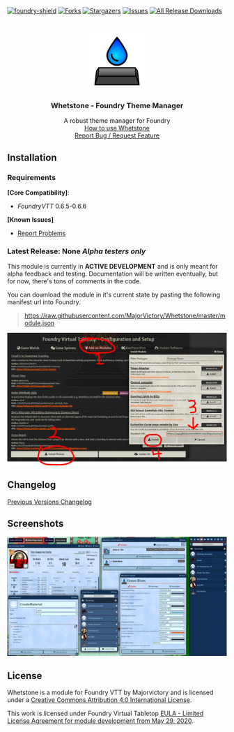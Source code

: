 [![foundry-shield]][foundry-url]
[![Forks][forks-shield]][forks-url]
[![Stargazers][stars-shield]][stars-url]
[![Issues][issues-shield]][issues-url]
[![All Release Downloads](https://img.shields.io/github/downloads/MajorVictory/Whetstone/total.svg)]()

<br />
<p align="center">
  <a href="https://github.com/MajorVictory/RetroUI-P5e">
    <img src="images/Whetstone-thumb.png" alt="Logo" width="128" height="128">
  </a>
  <h3 align="center">Whetstone - Foundry Theme Manager</h3>
  <p align="center">
    A robust theme manager for Foundry
    <br />
    <a href="https://github.com/MajorVictory/Whetstone/wiki/Whetstone:-FoundryVTT-Theme-Manager">How to use Whetstone</a>
    <br />
    <a href="https://github.com/MajorVictory/Whetstone/issues">Report Bug / Request Feature</a>
  </p>
</p>

## Installation

### Requirements

**[Core Compatibility]**:
 * *FoundryVTT* 0.6.5-0.6.6

**[Known Issues]**
 * [Report Problems](https://github.com/MajorVictory/Whetstone/issues)

### Latest Release: **None** *Alpha testers only*

This module is currently in **ACTIVE DEVELOPMENT** and is only meant for alpha feedback and testing.
Documentation will be written eventually, but for now, there's tons of comments in the code.

You can download the module in it's current state by pasting the following manifest url into Foundry.

> https://raw.githubusercontent.com/MajorVictory/Whetstone/master/module.json

![](readme/Install-7-31-2020.png)

## Changelog

[Previous Versions Changelog](CHANGELOG.md)

## Screenshots 

![](images/OceanBlues-Preview.png)


## License

Whetstone is a module for Foundry VTT by Majorvictory and is licensed under a [Creative Commons Attribution 4.0 International License](http://creativecommons.org/licenses/by/4.0/).

This work is licensed under Foundry Virtual Tabletop [EULA - Limited License Agreement for module development from May 29, 2020](https://foundryvtt.com/article/license/).

[foundry-shield]: https://img.shields.io/badge/Foundry-v0.6.6-informational
[foundry-url]: https://foundryvtt.com/
[forks-shield]: https://img.shields.io/github/forks/MajorVictory/Whetstone.svg?style=flat-square
[forks-url]: https://github.com/MajorVictory/Whetstone/network/members
[stars-shield]: https://img.shields.io/github/stars/MajorVictory/Whetstone.svg?style=flat-square
[stars-url]: https://github.com/MajorVictory/Whetstone/stargazers
[issues-shield]: https://img.shields.io/github/issues/MajorVictory/Whetstone.svg?style=flat-square
[issues-url]: https://github.com/MajorVictory/Whetstone/issues